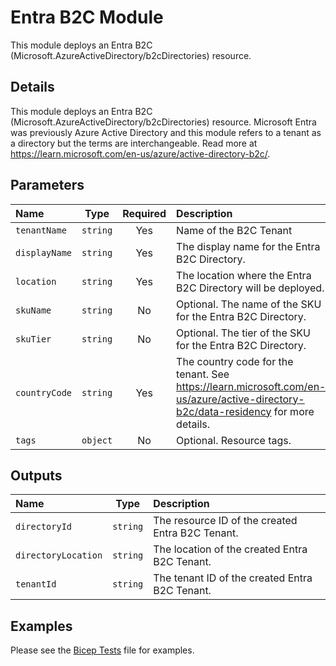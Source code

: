 # Entra B2C Module

This module deploys an Entra B2C (Microsoft.AzureActiveDirectory/b2cDirectories) resource.

## Details

This module deploys an Entra B2C (Microsoft.AzureActiveDirectory/b2cDirectories) resource. Microsoft Entra was previously Azure Active Directory and this module refers to a tenant as a directory but the terms are interchangeable. Read more at https://learn.microsoft.com/en-us/azure/active-directory-b2c/.

## Parameters

| Name          | Type     | Required | Description                                                                                                                        |
| :------------ | :------: | :------: | :--------------------------------------------------------------------------------------------------------------------------------- |
| `tenantName`  | `string` | Yes      | Name of the B2C Tenant                                                                                                             |
| `displayName` | `string` | Yes      | The display name for the Entra B2C Directory.                                                                                      |
| `location`    | `string` | Yes      | The location where the Entra B2C Directory will be deployed.                                                                       |
| `skuName`     | `string` | No       | Optional. The name of the SKU for the Entra B2C Directory.                                                                         |
| `skuTier`     | `string` | No       | Optional. The tier of the SKU for the Entra B2C Directory.                                                                         |
| `countryCode` | `string` | Yes      | The country code for the tenant. See https://learn.microsoft.com/en-us/azure/active-directory-b2c/data-residency for more details. |
| `tags`        | `object` | No       | Optional. Resource tags.                                                                                                           |

## Outputs

| Name                | Type     | Description                                      |
| :------------------ | :------: | :----------------------------------------------- |
| `directoryId`       | `string` | The resource ID of the created Entra B2C Tenant. |
| `directoryLocation` | `string` | The location of the created Entra B2C Tenant.    |
| `tenantId`          | `string` | The tenant ID of the created Entra B2C Tenant.   |

## Examples

Please see the [Bicep Tests](test/main.test.bicep) file for examples.